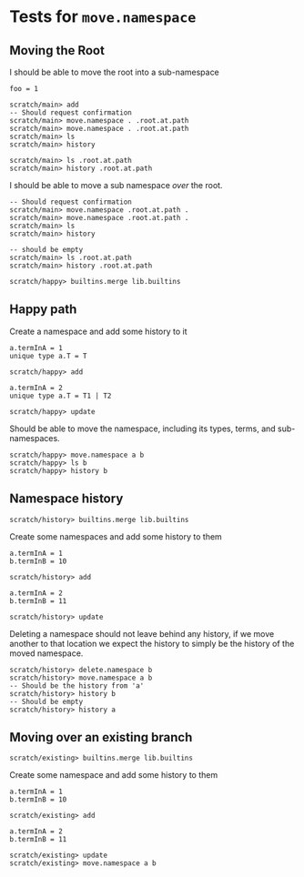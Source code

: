 # Tests for `move.namespace`


## Moving the Root

I should be able to move the root into a sub-namespace

``` unison :hide
foo = 1
```

``` ucm
scratch/main> add
-- Should request confirmation
scratch/main> move.namespace . .root.at.path
scratch/main> move.namespace . .root.at.path
scratch/main> ls
scratch/main> history
```

``` ucm
scratch/main> ls .root.at.path
scratch/main> history .root.at.path
```

I should be able to move a sub namespace _over_ the root.

``` ucm
-- Should request confirmation
scratch/main> move.namespace .root.at.path .
scratch/main> move.namespace .root.at.path .
scratch/main> ls
scratch/main> history
```


``` ucm :error
-- should be empty
scratch/main> ls .root.at.path
scratch/main> history .root.at.path
```

``` ucm :hide
scratch/happy> builtins.merge lib.builtins
```

## Happy path

Create a namespace and add some history to it

``` unison
a.termInA = 1
unique type a.T = T
```

``` ucm
scratch/happy> add
```

``` unison
a.termInA = 2
unique type a.T = T1 | T2
```

``` ucm
scratch/happy> update
```

Should be able to move the namespace, including its types, terms, and sub-namespaces.

``` ucm
scratch/happy> move.namespace a b
scratch/happy> ls b
scratch/happy> history b
```


## Namespace history

``` ucm :hide
scratch/history> builtins.merge lib.builtins
```

Create some namespaces and add some history to them

``` unison
a.termInA = 1
b.termInB = 10
```

``` ucm
scratch/history> add
```

``` unison
a.termInA = 2
b.termInB = 11
```

``` ucm
scratch/history> update
```

Deleting a namespace should not leave behind any history,
if we move another to that location we expect the history to simply be the history
of the moved namespace.

``` ucm
scratch/history> delete.namespace b
scratch/history> move.namespace a b
-- Should be the history from 'a'
scratch/history> history b
-- Should be empty
scratch/history> history a
```


## Moving over an existing branch

``` ucm :hide
scratch/existing> builtins.merge lib.builtins
```

Create some namespace and add some history to them

``` unison
a.termInA = 1
b.termInB = 10
```

``` ucm
scratch/existing> add
```

``` unison
a.termInA = 2
b.termInB = 11
```

``` ucm
scratch/existing> update
scratch/existing> move.namespace a b
```
